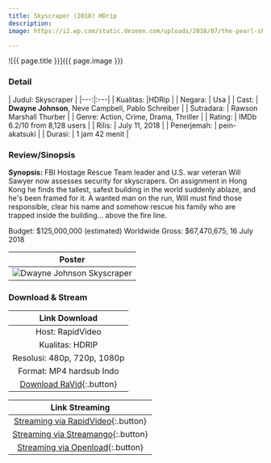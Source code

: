 ```yaml
---
title: Skyscraper (2018) HDrip
description:
image: https://i2.wp.com/static.dezeen.com/uploads/2018/07/the-pearl-skyscraper-movie-dwayne-johnson_dezeen_hero-1024x576.jpg

---
```


![{{ page.title }}]({{ page.image }})

### Detail

| Judul: Skyscraper |
|---:|:---|
| Kualitas: |HDRip |
| Negara: | Usa |
| Cast: | **Dwayne Johnson**, Neve Campbell,  Pablo Schreiber |
| Sutradara: | Rawson Marshall Thurber |
| Genre: Action, Crime, Drama, Thriller |
| Rating: | IMDb 6.2/10 from 8,128 users |
| Rilis: | July 11, 2018 |
| Penerjemah: | pein-akatsuki |
| Durasi: | 1 jam 42 menit |

### Review/Sinopsis

**Synopsis:**
FBI Hostage Rescue Team leader and U.S. war veteran Will Sawyer now assesses security for skyscrapers. On assignment in Hong Kong he finds the tallest, safest building in the world suddenly ablaze, and he's been framed for it. A wanted man on the run, Will must find those responsible, clear his name and somehow rescue his family who are trapped inside the building... above the fire line.

Budget: $125,000,000 (estimated)
Worldwide Gross: $67,470,675, 16 July 2018

| Poster |
|:---:|
| ![Dwayne Johnson Skyscraper](https://i2.wp.com/www.news957.com/wp-content/blogs.dir/sites/5/2018/07/10/NYET187-79_2018_184750_hd.jpg) |

### Download & Stream

| Link Download |
|:---:|
| Host: RapidVideo |
| Kualitas: HDRIP |
| Resolusi: 480p, 720p, 1080p |
| Format: MP4 hardsub Indo |
| [Download RaVid](https://safelink.knoacc.org/#wyze9){:.button} |


| Link Streaming |
|:---:|
| [Streaming via RapidVideo](https://www.rapidvideo.com/e/FU8VGPIBSX){:.button}
| [Streaming via Streamango](https://streamango.com/embed/tkqsdlrnbeespcct){:.button}
| [Streaming via Openload](https://oload.stream/embed/F_y5fKuw3kY){:.button}

